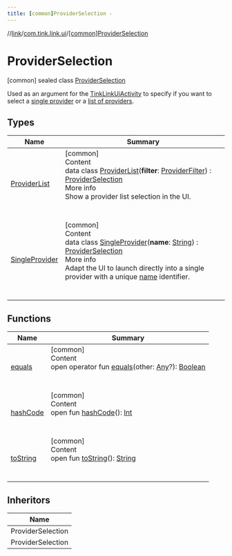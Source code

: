 ```yaml
---
title: [common]ProviderSelection -
---
```

//[link](../../index.md)/[com.tink.link.ui](../index.md)/[[common]ProviderSelection](index.md)



# ProviderSelection  
 [common] sealed class [ProviderSelection](index.md)

Used as an argument for the [TinkLinkUiActivity](../[common]-tink-link-ui-activity/index.md) to specify if you want to select a [single provider](-single-provider/index.md) or a [list of providers](-provider-list/index.md).

   


## Types  
  
|  Name|  Summary| 
|---|---|
| <a name="com.tink.link.ui/ProviderSelection.ProviderList///PointingToDeclaration/"></a>[ProviderList](-provider-list/index.md)| <a name="com.tink.link.ui/ProviderSelection.ProviderList///PointingToDeclaration/"></a>[common]  <br>Content  <br>data class [ProviderList](-provider-list/index.md)(**filter**: [ProviderFilter](../../com.tink.service.provider/[common]-provider-filter/index.md)) : [ProviderSelection](index.md)  <br>More info  <br>Show a provider list selection in the UI.  <br><br><br>
| <a name="com.tink.link.ui/ProviderSelection.SingleProvider///PointingToDeclaration/"></a>[SingleProvider](-single-provider/index.md)| <a name="com.tink.link.ui/ProviderSelection.SingleProvider///PointingToDeclaration/"></a>[common]  <br>Content  <br>data class [SingleProvider](-single-provider/index.md)(**name**: [String](https://kotlinlang.org/api/latest/jvm/stdlib/kotlin/-string/index.html)) : [ProviderSelection](index.md)  <br>More info  <br>Adapt the UI to launch directly into a single provider with a unique [name](-single-provider/name.md) identifier.  <br><br><br>


## Functions  
  
|  Name|  Summary| 
|---|---|
| <a name="kotlin/Any/equals/#kotlin.Any?/PointingToDeclaration/"></a>[equals](../../com.tink.service.user/[common]-user-profile-service-impl/index.md#%5Bkotlin%2FAny%2Fequals%2F%23kotlin.Any%3F%2FPointingToDeclaration%2F%5D%2FFunctions%2F1647702525)| <a name="kotlin/Any/equals/#kotlin.Any?/PointingToDeclaration/"></a>[common]  <br>Content  <br>open operator fun [equals](../../com.tink.service.user/[common]-user-profile-service-impl/index.md#%5Bkotlin%2FAny%2Fequals%2F%23kotlin.Any%3F%2FPointingToDeclaration%2F%5D%2FFunctions%2F1647702525)(other: [Any](https://kotlinlang.org/api/latest/jvm/stdlib/kotlin/-any/index.html)?): [Boolean](https://kotlinlang.org/api/latest/jvm/stdlib/kotlin/-boolean/index.html)  <br><br><br>
| <a name="kotlin/Any/hashCode/#/PointingToDeclaration/"></a>[hashCode](../../com.tink.service.user/[common]-user-profile-service-impl/index.md#%5Bkotlin%2FAny%2FhashCode%2F%23%2FPointingToDeclaration%2F%5D%2FFunctions%2F1647702525)| <a name="kotlin/Any/hashCode/#/PointingToDeclaration/"></a>[common]  <br>Content  <br>open fun [hashCode](../../com.tink.service.user/[common]-user-profile-service-impl/index.md#%5Bkotlin%2FAny%2FhashCode%2F%23%2FPointingToDeclaration%2F%5D%2FFunctions%2F1647702525)(): [Int](https://kotlinlang.org/api/latest/jvm/stdlib/kotlin/-int/index.html)  <br><br><br>
| <a name="kotlin/Any/toString/#/PointingToDeclaration/"></a>[toString](../../com.tink.service.user/[common]-user-profile-service-impl/index.md#%5Bkotlin%2FAny%2FtoString%2F%23%2FPointingToDeclaration%2F%5D%2FFunctions%2F1647702525)| <a name="kotlin/Any/toString/#/PointingToDeclaration/"></a>[common]  <br>Content  <br>open fun [toString](../../com.tink.service.user/[common]-user-profile-service-impl/index.md#%5Bkotlin%2FAny%2FtoString%2F%23%2FPointingToDeclaration%2F%5D%2FFunctions%2F1647702525)(): [String](https://kotlinlang.org/api/latest/jvm/stdlib/kotlin/-string/index.html)  <br><br><br>


## Inheritors  
  
|  Name| 
|---|
| <a name="com.tink.link.ui/ProviderSelection.SingleProvider///PointingToDeclaration/"></a>ProviderSelection
| <a name="com.tink.link.ui/ProviderSelection.ProviderList///PointingToDeclaration/"></a>ProviderSelection

